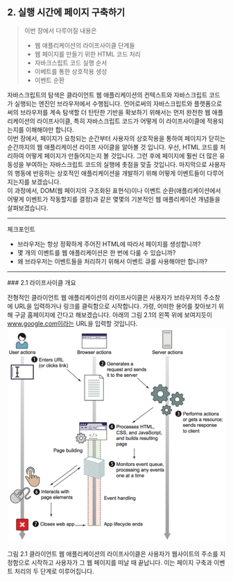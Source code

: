 <a name="building-the-page-at-runtime"></a>
## 2. 실행 시간에 페이지 구축하기

> 이번 장에서 다루어질 내용은
> - 웹 애플리케이션의 라이프사이클 단계들
> - 웹 페이지를 만들기 위한 HTML 코드 처리
> - 자바크스립트 코드 실행 순서
> - 이베트를 통한 상호작용 생성
> - 이벤트 순환

  자바스크립트의 탐색은 클라이언트 웹 애플리케이션의 컨텍스트와 자바스크립트 코드가 실행되는 엔진인 브라우저에서 수행됩니다. 언어로써의 자바스크립트와 플랫폼으로써의 브라우저를 계속 탐색할 더 탄탄한 기반을 확보하기 위해서는 먼저 완전한 웹 애플리케이션의 라이프사이클, 특히 자바스크립트 코드가 어떻게 이 라이프사이클에 적용되는지를 이해해야만 합니다.
  <br />
  이번 장에서, 페이지가 요청되는 순간부터 사용자의 상호작용을 통하여 페이지가 닫히는 순간까지의 웹 애플리케이션 라이프 사이클을 알아볼 것 입니다. 우선, HTML 코드를 처리하여 어떻게 페이지가 만들어지는지 볼 것입니다. 그런 후에 페이지에 훨씬 더 많은 유동성을 부여하는 자바스크립트 코드의 실행에 촛점을 맞출 것입니다. 마지막으로 사용자의 행동에 반응하는 상호적인 애플리케이션을 개발하기 위해 어떻게 이벤트들이 다루어지는지를 보겠습니다.
  <br />
  이 과정에서, DOM(웹 페이지의 구조화된 표현식)이나 이벤트 순환(애플리케이션에서 어떻게 이벤트가 작동할지를 결정)과 같은 몇몇의 기본적인 웹 애플리케이션 개념들을 살펴보겠습니다.

---
체크포인트
- 브라우저는 항상 정확하게 주어진 HTML에 따라서 페이지를 생성합니까?
- 몇 개의 이벤트를 웹 애플리케이션은 한 번에 다룰 수 있습니까?
- 왜 브라우저는 이벤트들을 처리하기 위해서 이벤트 큐를 사용해야만 합니까?
---

<a name="the-lifecycle-overview">
### 2.1 라이프사이클 개요

  전형적인 클라이언트 웹 애플리케이션의 라이프사이클은 사용자가 브라우저의 주소창에 URL을 입력하거나 링크를 클릭함으로 시작합니다. 가령, 어떠한 용어를 찾아보기 위해 구글 홈페이지에 간다고 해보겠습니다. 아래의 그림 2.1의 왼쪽 위에 보여지듯이 www.google.com이라는 URL을 입력할 것입니다.
  ![그림 2.1](assets/figure2.1.png)
  <caption>그림 2.1 클라이언트 웹 애플리케이션의 라이프사이클은 사용자가 웹사이트의 주소를 지정함으로 시작하고 사용자가 그 웹 페이지를 떠날 때 끝납니다. 이는 페이지 구축과 이벤트 처리의 두 단계로 이루어집니다.
